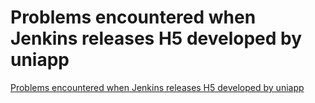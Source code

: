 # Problems encountered when Jenkins releases H5 developed by uniapp
[Problems encountered when Jenkins releases H5 developed by uniapp](https://aiwithcloud.com/2022/09/15/problems_encountered_when_jenkins_releases_h5_developed_by_uniapp/)
